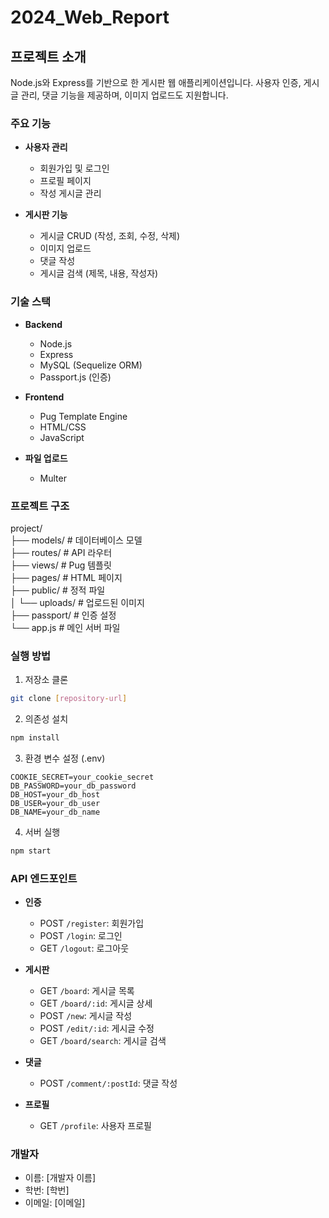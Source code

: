 ﻿# 2024_Web_Report

## 프로젝트 소개
Node.js와 Express를 기반으로 한 게시판 웹 애플리케이션입니다. 사용자 인증, 게시글 관리, 댓글 기능을 제공하며, 이미지 업로드도 지원합니다.

### 주요 기능
- **사용자 관리**
  - 회원가입 및 로그인
  - 프로필 페이지
  - 작성 게시글 관리

- **게시판 기능**
  - 게시글 CRUD (작성, 조회, 수정, 삭제)
  - 이미지 업로드
  - 댓글 작성
  - 게시글 검색 (제목, 내용, 작성자)

### 기술 스택
- **Backend**
  - Node.js
  - Express
  - MySQL (Sequelize ORM)
  - Passport.js (인증)

- **Frontend**
  - Pug Template Engine
  - HTML/CSS
  - JavaScript

- **파일 업로드**
  - Multer

### 프로젝트 구조
project/  
├── models/ # 데이터베이스 모델  
├── routes/ # API 라우터  
├── views/ # Pug 템플릿  
├── pages/ # HTML 페이지  
├── public/ # 정적 파일  
│ └── uploads/ # 업로드된 이미지  
├── passport/ # 인증 설정  
└── app.js # 메인 서버 파일  

### 실행 방법
1. 저장소 클론
```bash
git clone [repository-url]
```

2. 의존성 설치
```bash
npm install
```

3. 환경 변수 설정 (.env)
```
COOKIE_SECRET=your_cookie_secret
DB_PASSWORD=your_db_password
DB_HOST=your_db_host
DB_USER=your_db_user
DB_NAME=your_db_name
```

4. 서버 실행
```bash
npm start
```

### API 엔드포인트
- **인증**
  - POST `/register`: 회원가입
  - POST `/login`: 로그인
  - GET `/logout`: 로그아웃

- **게시판**
  - GET `/board`: 게시글 목록
  - GET `/board/:id`: 게시글 상세
  - POST `/new`: 게시글 작성
  - POST `/edit/:id`: 게시글 수정
  - GET `/board/search`: 게시글 검색

- **댓글**
  - POST `/comment/:postId`: 댓글 작성

- **프로필**
  - GET `/profile`: 사용자 프로필

### 개발자
- 이름: [개발자 이름]
- 학번: [학번]
- 이메일: [이메일]

